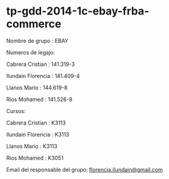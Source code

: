 # tp-gdd-2014-1c-ebay-frba-commerce

Nombre de grupo : EBAY

Numeros de legajo:

Cabrera Cristian :  141.319-3

Ilundain Florencia : 141.409-4

Llanos Mario : 144.619-8

Rios Mohamed : 141.526-8


Cursos:

Cabrera Cristian :  K3113

Ilundain Florencia : K3113

Llanos Mario : K3113

Rios Mohamed : K3051

Email del responsable del grupo: florencia.ilundain@gmail.com